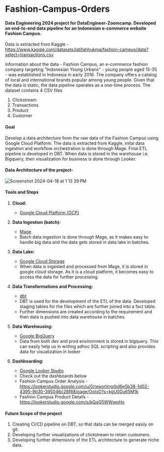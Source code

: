 # Fashion-Campus-Orders
#### Data Engineering 2024 project for DataEngineer-Zoomcamp. Developed an end-to-end data pipeline for an Indonesian e-commerce website Fashion Campus. 

Data is extracted from Kaggle - https://www.kaggle.com/datasets/latifahhukma/fashion-campus/data?select=transactions.csv

Information about the data - Fashion Campus, an e-commerce fashion company targeting "Indonesian Young Urbans" - young people aged 15-35 - was established in Indonesia in early 2016. The company offers a catalog of local and international brands popular among young people. 
Given that the data is static, the data pipeline operates as a one-time process.
The dataset contains 4 CSV files
1. Clickstream 
2. Transactions
3. Product
4. Customer

#### Goal 
Develop a data architecture from the raw data of the Fashion Campus using Google Cloud Platform. The data is extracted from Kaggle, inital data ingestion and workflow orchestration is done through Mage. Final ETL pipeline is developed in DBT. When data is stored in the warehouse i.e. Bigquery, then visualization for business is done through Looker.

#### Data Architecture of the project-

![Screenshot 2024-04-18 at 1 13 39 PM](https://github.com/rtilwalia/Fashion-Campus-Orders/assets/32938713/5df1cdc8-5e62-4dd3-ac02-debb456673ca)

#### Tools and Steps
1. **Cloud:**
   - [Google Cloud Platform (GCP)](https://cloud.google.com/?utm_source=bing&utm_medium=cpc&utm_campaign=latam-AR-all-es-dr-BKWS-all-all-trial-e-dr-1707800-LUAC0016410&utm_content=text-ad-none-any-DEV_c-CRE_-ADGP_Hybrid+%7C+BKWS+-+MIX+%7C+Txt_+GCP-General-KWID_43700067403123893-kwd-77859523038025:loc-8&utm_term=KW_Google+Cloud+Platform-ST_Google+Cloud+Platform&gclid=f110f2a74b1b1da673c894aa2e0948fa&gclsrc=3p.ds&hl=en)
     
2. **Data Ingestion (batch):**
   - [Mage](https://www.mage.ai/)
   - Batch data ingestion is done through Mage, as it makes easy to handle big data and the data gets stored in data lake in batches.

3. **Data Lake:**
   - [Google Cloud Storage](https://cloud.google.com/storage?hl=en)
   - When data is ingested and processed from Mage, it is stored in google cloud storage. As it is a cloud platform, it becomes easy to access the data for further processing.

4. **Data Transformations and Processing:**
   - [dbt](https://www.getdbt.com/)
   - DBT is used for the development of the ETL of the data. Developed staging tables for the files which are further joined into a fact table.
   - Further dimensions are created according to the requirement and then data is pushed into data warehouse in batches.

5. **Data Warehousing:**
   - [Google BigQuery](https://cloud.google.com/bigquery?hl=en)
   - Data from both dev and prod environment is stored in bigquery. This can easily help us in writing adhoc SQL scripting and also provides data for visualization in looker

6. **Dashboarding:**
   - [Google Looker Studio](https://lookerstudio.google.com/overview)
   - Check out the dashboards below
   - Fashion Campus Order Analysis - https://lookerstudio.google.com/u/0/reporting/bd6e5b38-1d02-4395-9b30-395046c28f68/page/OoIxD?s=kgU0Du65M1k
   - Fashion Campus Product Details - https://lookerstudio.google.com/s/kQqG5WWwpHo

#### Future Scope of the project
1. Creating CI/CD pipeline on DBT, so that data can be merged easily on git.
2. Developing further visualizations of clickstream to retain customers.
3. Developing further dimensions of the ETL architecture to generate niche data.



